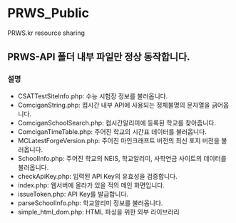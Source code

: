 # PRWS_Public
PRWS.kr resource sharing

## PRWS-API 폴더 내부 파일만 정상 동작합니다.
### 설명
- CSATTestSiteInfo.php: 수능 시험장 정보를 불러옵니다.
- ComciganString.php: 컴시간 내부 API에 사용되는 정체불명의 문자열을 긁어옵니다.
- ComciganSchoolSearch.php: 컴시간알리미에 등록된 학교를 찾아줍니다.
- ComciganTimeTable.php: 주어진 학교의 시간표 데이터를 불러옵니다.
- MCLatestForgeVersion.php: 주어진 마인크래프트 버전의 최신 포지 버전을 불러옵니다.
- SchoolInfo.php: 주어진 학교의 NEIS, 학교알리미, 사학연금 사이트의 데이터를 불러옵니다.
- checkApiKey.php: 입력된 API Key의 유효성을 검증합니다.
- index.php: 웹서버에 올라가 있을 적의 메인 화면입니다.
- issueToken.php: API Key를 발급합니다.
- parseSchoolInfo.php: 학교알리미 정보를 불러옵니다.
- simple_html_dom.php: HTML 파싱을 위한 외부 라이브러리
